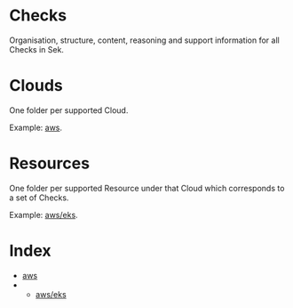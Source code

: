 # Checks
Organisation, structure, content, reasoning and support information for all Checks in Sek.


# Clouds
One folder per supported Cloud.

Example: [aws](aws).


# Resources
One folder per supported Resource under that Cloud which corresponds to a set of Checks.

Example: [aws/eks](aws/eks).


# Index
* [aws](aws)
* * [aws/eks](aws/eks)
